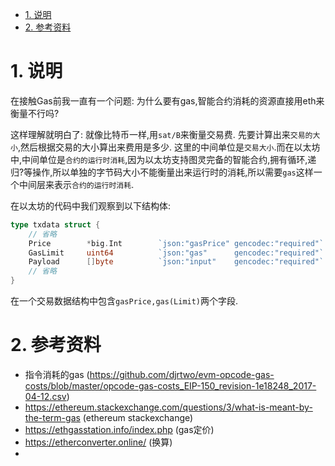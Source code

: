 <!-- TOC -->

- [1. 说明](#1-说明)
- [2. 参考资料](#2-参考资料)

<!-- /TOC -->


<a id="markdown-1-说明" name="1-说明"></a>
# 1. 说明

在接触Gas前我一直有一个问题: 为什么要有gas,智能合约消耗的资源直接用eth来衡量不行吗?

这样理解就明白了: 就像比特币一样,用`sat/B`来衡量交易费. 先要计算出来`交易的大小`,然后根据交易的大小算出来费用是多少. 这里的中间单位是`交易大小`.而在以太坊中,中间单位是`合约的运行时消耗`,因为以太坊支持图灵完备的智能合约,拥有循环,递归?等操作,所以单独的字节码大小不能衡量出来运行时的消耗,所以需要`gas`这样一个中间层来表示`合约的运行时消耗`.

在以太坊的代码中我们观察到以下结构体:

```go
type txdata struct {
    // 省略
    Price        *big.Int        `json:"gasPrice" gencodec:"required"`
    GasLimit     uint64          `json:"gas"      gencodec:"required"`
    Payload      []byte          `json:"input"    gencodec:"required"`
    // 省略
}
```

在一个交易数据结构中包含`gasPrice,gas(Limit)`两个字段.  


<a id="markdown-2-参考资料" name="2-参考资料"></a>
# 2. 参考资料

* 指令消耗的gas (https://github.com/djrtwo/evm-opcode-gas-costs/blob/master/opcode-gas-costs_EIP-150_revision-1e18248_2017-04-12.csv)
* https://ethereum.stackexchange.com/questions/3/what-is-meant-by-the-term-gas (ethereum stackexchange)
* https://ethgasstation.info/index.php (gas定价)
* https://etherconverter.online/ (换算)
* 